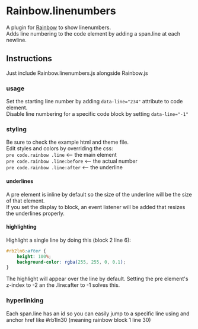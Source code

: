 # Rainbow.linenumbers

A plugin for [Rainbow](http://rainbowco.de) to show linenumbers.<br/>
Adds line numbering to the code element by adding a span.line at each newline.

## Instructions

Just include Rainbow.linenumbers.js alongside Rainbow.js

### usage

Set the starting line number by adding ```data-line="234"``` attribute to code element.<br/>
Disable line numbering for a specific code block by setting ```data-line="-1"```

### styling
Be sure to check the example html and theme file.<br/>
Edit styles and colors by overriding the css:<br/>
```pre code.rainbow .line``` <-- the main element<br/>
```pre code.rainbow .line:before``` <-- the actual number<br/>
```pre code.rainbow .line:after``` <-- the underline

#### underlines

A pre element is inline by default so the size of the underline will be the size of that element.<br/>
If you set the display to block, an event listener will be added that resizes the underlines properly.

#### highlighting

Highlight a single line by doing this (block 2 line 6):
```css
#rb2ln6:after {
	height: 100%;
	background-color: rgba(255, 255, 0, 0.1);
}
```
The highlight will appear over the line by default. Setting the pre element's z-index to -2 an the .line:after to -1 solves this.

### hyperlinking

Each span.line has an id so you can easily jump to a specific line using and anchor href like #rb1ln30 (meaning rainbow block 1 line 30)
